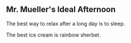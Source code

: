## Mr. Mueller's Ideal Afternoon

The best way to relax after a long day is to sleep.

The best ice cream is rainbow sherbet.
